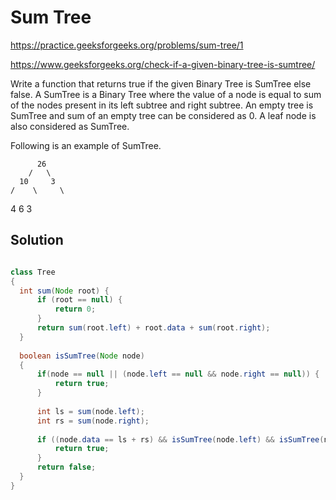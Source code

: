 # Sum Tree

https://practice.geeksforgeeks.org/problems/sum-tree/1

https://www.geeksforgeeks.org/check-if-a-given-binary-tree-is-sumtree/

Write a function that returns true if the given Binary Tree is SumTree else false. A SumTree is a Binary Tree where the value of a node is equal to sum of the nodes present in its left subtree and right subtree. An empty tree is SumTree and sum of an empty tree can be considered as 0. A leaf node is also considered as SumTree.

Following is an example of SumTree.

          26
        /   \
      10     3
    /    \     \
  4      6      3
  
  
  ## Solution
  
  ```java
  
  class Tree
{
    int sum(Node root) {
        if (root == null) {
            return 0;
        }
        return sum(root.left) + root.data + sum(root.right);
    }
    
	boolean isSumTree(Node node)
	{
	    if(node == null || (node.left == null && node.right == null)) {
	        return true;
	    }
	    
	    int ls = sum(node.left);
	    int rs = sum(node.right);
	    
	    if ((node.data == ls + rs) && isSumTree(node.left) && isSumTree(node.right) ){
	        return true;
	    }
	    return false;
	}
}
  
  ```
